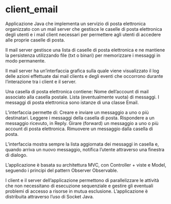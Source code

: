# client_email

Applicazione Java che implementa un servizio di posta elettronica organizzato con un mail server che gestisce le caselle di posta elettronica degli utenti 
e i mail client necessari per permettere agli utenti di accedere alle proprie caselle di posta.

Il mail server gestisce una lista di caselle di posta elettronica e ne mantiene la persistenza utilizzando 
file (txt o binari) per memorizzare i messaggi in modo permanente.

Il mail server ha un’interfaccia grafica sulla quale viene visualizzato il log delle azioni effettuate dai mail clients e 
degli eventi che occorrono durante l’interazione tra i client e il server.

Una casella di posta elettronica contiene:
  Nome dell’account di mail associato alla casella postale. 
  Lista (eventualmente vuota) di messaggi. 
  I messaggi di posta elettronica sono istanze di una classe Email.

L’interfaccia permette di:
  Creare e inviare un messaggio a uno o più destinatari.
  Leggere i messaggi della casella di posta.
  Rispondere a un messaggio ricevuto, in Reply.
  Girare (forward) un messaggio a uno o più account di posta elettronica.
  Rimuovere un messaggio dalla casella di posta.
  
L’interfaccia mostra sempre la lista aggiornata dei messaggi in casella e, quando arriva un nuovo messaggio, notifica l’utente attraverso una finestra di dialogo.


L’applicazione è basata su architettura MVC, con Controller + viste e Model, seguendo i principi del pattern Observer Observable. 

I client e il server dell’applicazione permettono di parallelizzare le attività che non necessitano di esecuzione sequenziale e 
gestire gli eventuali problemi di accesso a risorse in mutua esclusione. 
L’applicazione è distribuita attraverso l’uso di Socket Java.

